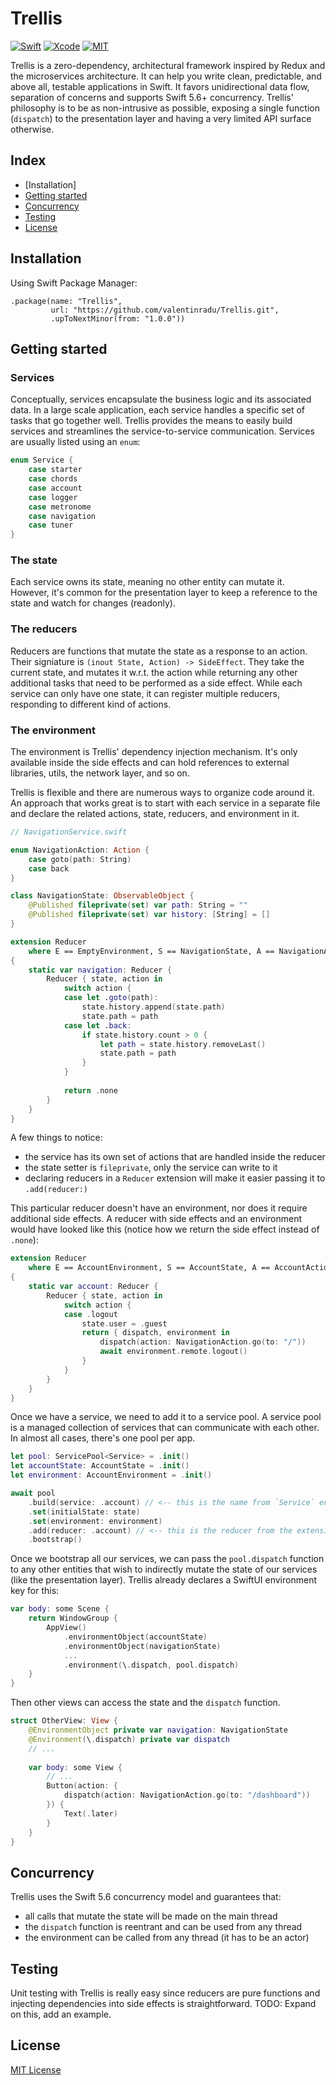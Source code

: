 # Trellis

[![Swift](https://img.shields.io/badge/Swift-5.6-orange.svg?style=for-the-badge&logo=swift)](https://swift.org)
[![Xcode](https://img.shields.io/badge/Xcode-13-blue.svg?style=for-the-badge&logo=Xcode&logoColor=white)](https://developer.apple.com/xcode)
[![MIT](https://img.shields.io/badge/license-MIT-black.svg?style=for-the-badge)](https://opensource.org/licenses/MIT)

Trellis is a zero-dependency, architectural framework inspired by Redux and the microservices architecture. It can help you write clean, predictable, and above all, testable applications in Swift. It favors unidirectional data flow, separation of concerns and supports Swift 5.6+ concurrency.
Trellis' philosophy is to be as non-intrusive as possible, exposing a single function (`dispatch`) to the presentation layer and having a very limited API surface otherwise.

## Index
* [Installation]
* [Getting started](#getting-started)
* [Concurrency](#concurrency)
* [Testing](#testing)
* [License](#license)

## Installation

Using Swift Package Manager:
```
.package(name: "Trellis",
         url: "https://github.com/valentinradu/Trellis.git",
         .upToNextMinor(from: "1.0.0"))
```

## Getting started

### Services

Conceptually, services encapsulate the business logic and its associated data. In a large scale application, each service handles a specific set of tasks that go together well. Trellis provides the means to easily build services and streamlines the service-to-service communication. Services are usually listed using an `enum`: 

```swift
enum Service {
    case starter
    case chords
    case account
    case logger
    case metronome
    case navigation
    case tuner
}
```

### The state

Each service owns its state, meaning no other entity can mutate it. However, it's common for the presentation layer to keep a reference to the state and watch for changes (readonly).

### The reducers

Reducers are functions that mutate the state as a response to an action. Their signiature is `(inout State, Action) -> SideEffect`. They take the current state, and mutates it w.r.t. the action while returning any other additional tasks that need to be performed as a side effect. 
While each service can only have one state, it can register multiple reducers, responding to different kind of actions.

### The environment

The environment is Trellis' dependency injection mechanism. It's only available inside the side effects and can hold references to external libraries, utils, the network layer, and so on.

Trellis is flexible and there are numerous ways to organize code around it. An approach that works great is to start with each service in a separate file and declare the related actions, state, reducers, and environment in it. 

```swift
// NavigationService.swift

enum NavigationAction: Action {
    case goto(path: String)
    case back
}

class NavigationState: ObservableObject {
    @Published fileprivate(set) var path: String = ""
    @Published fileprivate(set) var history: [String] = []
}

extension Reducer
    where E == EmptyEnvironment, S == NavigationState, A == NavigationAction
{
    static var navigation: Reducer {
        Reducer { state, action in
            switch action {
            case let .goto(path):
                state.history.append(state.path)
                state.path = path
            case let .back:
                if state.history.count > 0 {
                    let path = state.history.removeLast()
                    state.path = path
                }
            }
            
            return .none
        }
    }
}

```

A few things to notice:

- the service has its own set of actions that are handled inside the reducer
- the state setter is `fileprivate`, only the service can write to it
- declaring reducers in a `Reducer` extension will make it easier passing it to `.add(reducer:)`

This particular reducer doesn't have an environment, nor does it require additional side effects. A reducer with side effects and an environment would have looked like this (notice how we return the side effect instead of `.none`):

```swift
extension Reducer
    where E == AccountEnvironment, S == AccountState, A == AccountAction
{
    static var account: Reducer {
        Reducer { state, action in
            switch action {
            case .logout
                state.user = .guest
                return { dispatch, environment in
                    dispatch(action: NavigationAction.go(to: "/"))
                    await environment.remote.logout()
                }
            }
        }
    }
}
```

Once we have a service, we need to add it to a service pool. A service pool is a managed collection of services that can communicate with each other. In almost all cases, there's one pool per app.

```swift
let pool: ServicePool<Service> = .init()
let accountState: AccountState = .init()
let environment: AccountEnvironment = .init()

await pool
    .build(service: .account) // <-- this is the name from `Service` enum
    .set(initialState: state)
    .set(environment: environment)
    .add(reducer: .account) // <-- this is the reducer from the extension
    .bootstrap()
``` 

Once we bootstrap all our services, we can pass the `pool.dispatch` function to any other entities that wish to indirectly mutate the state of our services (like the presentation layer). Trellis already declares a SwiftUI environment key for this:

```swift
var body: some Scene {
    return WindowGroup {
        AppView()
            .environmentObject(accountState)
            .environmentObject(navigationState)
            ...
            .environment(\.dispatch, pool.dispatch)
    }
}
```

Then other views can access the state and the `dispatch` function.

```swift
struct OtherView: View {
    @EnvironmentObject private var navigation: NavigationState
    @Environment(\.dispatch) private var dispatch
    // ...
    
    var body: some View {
        // ...
        Button(action: { 
            dispatch(action: NavigationAction.go(to: "/dashboard"))
        }) {
            Text(.later)
        }
    }
}
```

## Concurrency

Trellis uses the Swift 5.6 concurrency model and guarantees that:

- all calls that mutate the state will be made on the main thread
- the `dispatch` function is reentrant and can be used from any thread
- the environment can be called from any thread (it has to be an actor)


## Testing

Unit testing with Trellis is really easy since reducers are pure functions and injecting dependencies into side effects is straightforward. 
TODO: Expand on this, add an example.
  

## License
[MIT License](LICENSE)

